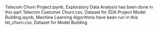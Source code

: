 Telecom Churn Project.ipynb, Exploratory Data Analysis has been done in this part
Telecom Customer Churn.csv, Dataset for EDA
Project Model Building.ipynb, Machine Learning Algorithms have been run in this
tel_churn.csv, Dataset for Model Building
